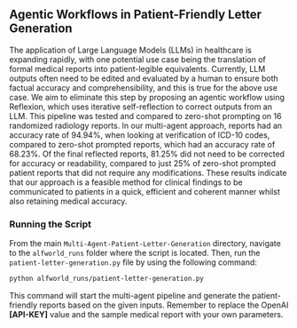## Agentic Workflows in Patient-Friendly Letter Generation

The application of Large Language Models (LLMs) in healthcare is expanding rapidly, with one potential use case being the translation of formal medical reports into patient-legible equivalents. Currently, LLM outputs often need to be edited and evaluated by a human to ensure both factual accuracy and comprehensibility, and this is true for the above use case. We aim to eliminate this step by proposing an agentic workflow using Reflexion, which uses iterative self-reflection to correct outputs from an LLM. This pipeline was tested and compared to zero-shot prompting on 16 randomized radiology reports. In our multi-agent approach, reports had an accuracy rate of 94.94%, when looking at verification of ICD-10 codes, compared to zero-shot prompted reports, which had an accuracy rate of 68.23%. Of the final reflected reports, 81.25% did not need to be corrected for accuracy or readability, compared to just 25% of zero-shot prompted patient reports that did not require any modifications. These results indicate that our approach is a feasible method for clinical findings to be communicated to patients in a quick, efficient and coherent manner whilst also retaining medical accuracy. 

### Running the Script

From the main `Multi-Agent-Patient-Letter-Generation` directory, navigate to the `alfworld_runs` folder where the script is located. Then, run the `patient-letter-generation.py` file by using the following command:

```sh
python alfworld_runs/patient-letter-generation.py
```

This command will start the multi-agent pipeline and generate the patient-friendly reports based on the given inputs. Remember to replace the OpenAI __[API-KEY]__ value and the sample medical report with your own parameters.
